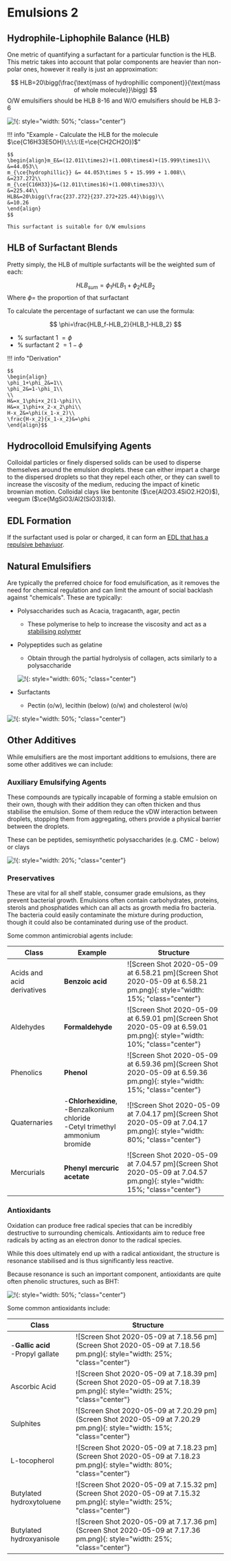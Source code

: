 # Emulsions 2

## Hydrophile-Liphophile Balance (HLB)

One metric of quantifying a surfactant for a particular function is the HLB. This metric takes into account that polar components are heavier than non-polar ones, however it really is just an approximation:

$$
HLB=20\bigg(\frac{\text{mass of hydrophillic component}}{\text{mass of whole molecule}}\bigg)
$$
O/W emulsifiers should be HLB 8-16 and W/O emulsifiers should be HLB 3-6

![!](https://upload.wikimedia.org/wikipedia/commons/thumb/4/43/HLB_scale.svg/1920px-HLB_scale.svg.png){: style="width: 50%; "class="center"}

!!! info "Example - Calculate the HLB for the molecule $\ce{C16H33E5OH}\:\:\:\:(E=\ce{CH2CH2O})$"
	
	$$
	\begin{align}m_E&=(12.011\times2)+(1.008\times4)+(15.999\times1)\\
	&=44.053\\
	m_{\ce{hydrophillic}} &= 44.053\times 5 + 15.999 + 1.008\\
	&=237.272\\
	m_{\ce{C16H33}}&=(12.011\times16)+(1.008\times33)\\
	&=225.44\\
	HLB&=20\bigg(\frac{237.272}{237.272+225.44}\bigg)\\
	&=10.26
	\end{align}
	$$
	
	This surfactant is suitable for O/W emulsions

## HLB of Surfactant Blends

Pretty simply, the HLB of multiple surfactants will be the weighted sum of each:

$$
HLB_{sum}=\phi_1HLB_1+\phi_2HLB_2
$$
Where $\phi=$ the proportion of that surfactant

To calculate the percentage of surfactant we can use the formula:

$$
\phi=\frac{HLB_f-HLB_2}{HLB_1-HLB_2}
$$

* $\%$ surfactant 1 $=\phi$
* $\%$ surfactant 2 $=1-\phi$


!!! info "Derivation"
	
	$$
	\begin{align}
	\phi_1+\phi_2&=1\\
	\phi_2&=1-\phi_1\\
	\\
	H&=x_1\phi+x_2(1-\phi)\\
	H&=x_1\phi+x_2-x_2\phi\\
	H-x_2&=\phi(x_1-x_2)\\
	\frac{H-x_2}{x_1-x_2}&=\phi
	\end{align}$$	


## Hydrocolloid Emulsifying Agents

Colloidal particles or finely dispersed solids can be used to disperse themselves around the emulsion droplets. these can either impart a charge to the dispersed droplets so that they repel each other, or they can swell to increase the viscosity of the medium, reducing the impact of kinetic brownian motion. Colloidal clays like bentonite ($\ce{Al2O3.4SiO2.H2O}$), veegum ($\ce{MgSiO3/Al2(SiO3)3}$).

## EDL Formation

If the surfactant used is polar or charged, it can form an [EDL that has a repulsive behaviuor](../../Colloids/03a/).

## Natural Emulsifiers

Are typically the preferred choice for food emulsification, as it removes the need for chemical regulation and can limit the amount of social backlash against "chemicals". These are typically:

* Polysaccharides such as Acacia, tragacanth, agar, pectin

  * These polymerise to help to increase the viscosity and act as a [stabilising polymer](../../Colloids/03b/#steric-stabilisation)

* Polypeptides such as gelatine

  * Obtain through the partial hydrolysis of collagen, acts similarly to a polysaccharide

  ![!](https://www.researchgate.net/profile/Sigitas_Tamulevicius/publication/317294170/figure/fig1/AS:556503884546048@1509692273064/Representation-of-gelatin-chemical-structure-38-Reprinted-with-permission-38_W640.jpg){: style="width: 60%; "class="center"}

* Surfactants

  * Pectin (o/w), lecithin (below) (o/w) and cholesterol (w/o)

![!](https://upload.wikimedia.org/wikipedia/commons/thumb/8/8d/1-Oleoyl-2-almitoyl-phosphatidylcholine_Structural_Formulae_V.1.png/2560px-1-Oleoyl-2-almitoyl-phosphatidylcholine_Structural_Formulae_V.1.png){: style="width: 50%; "class="center"}

## Other Additives

While emulsifiers are the most important additions to emulsions, there are some other additives we can include:

### Auxiliary Emulsifying Agents

These compounds are typically incapable of forming a stable emulsion on their own, though with their addition they can often thicken and thus stabilise the emulsion. Some of them reduce the vDW interaction between droplets, stopping them from aggregating, others provide a physical barrier between the droplets.

These can be peptides, semisynthetic polysaccharides (e.g. CMC - below) or clays

![!](https://upload.wikimedia.org/wikipedia/commons/d/d6/Carboxymethyl_cellulose.png){: style="width: 20%; "class="center"}

### Preservatives

These are vital for all shelf stable, consumer grade emulsions, as they prevent bacterial growth. Emulsions often contain carbohydrates, proteins, sterols and phosphatides which can all acts as growth media fro bacteria. The bacteria could easily contaminate the mixture during production, though it could also be contaminated during use of the product.

Some common antimicrobial agents include:

| Class                      | Example                                                      | Structure                                                    |
| -------------------------- | ------------------------------------------------------------ | ------------------------------------------------------------ |
| Acids and acid derivatives | **Benzoic acid**                                             | ![Screen Shot 2020-05-09 at 6.58.21 pm](Screen Shot 2020-05-09 at 6.58.21 pm.png){: style="width: 15%; "class="center"} |
| Aldehydes                  | **Formaldehyde**                                             | ![Screen Shot 2020-05-09 at 6.59.01 pm](Screen Shot 2020-05-09 at 6.59.01 pm.png){: style="width: 10%; "class="center"} |
| Phenolics                  | **Phenol**                                                   | ![Screen Shot 2020-05-09 at 6.59.36 pm](Screen Shot 2020-05-09 at 6.59.36 pm.png){: style="width: 15%; "class="center"} |
| Quaternaries               | -**Chlorhexidine**, <br />-Benzalkonium chloride<br /> -Cetyl trimethyl ammonium bromide | ![!Screen Shot 2020-05-09 at 7.04.17 pm](Screen Shot 2020-05-09 at 7.04.17 pm.png){: style="width: 80%; "class="center"} |
| Mercurials                 | **Phenyl mercuric acetate**                                  | ![Screen Shot 2020-05-09 at 7.04.57 pm](Screen Shot 2020-05-09 at 7.04.57 pm.png){: style="width: 15%; "class="center"} |

### Antioxidants

Oxidation can produce free radical species that can be incredibly destructive to surrounding chemicals. Antioxidants aim to reduce free radicals by acting as an electron donor to the radical species.

While this does ultimately end up with a radical antioxidant, the structure is resonance stabilised and is thus significantly less reactive.

Because resonance is such an important component, antioxidants are quite often phenolic structures, such as BHT:

![!](http://iverson.cm.utexas.edu/courses/310N/MOTD%20Fl05/MOTDfl03/BHT3.gif){: style="width: 50%; "class="center"}

Some common antioxidants include:

| Class                                 | Structure                                                    |
| ------------------------------------- | ------------------------------------------------------------ |
| -**Gallic acid**<br />-Propyl gallate | ![Screen Shot 2020-05-09 at 7.18.56 pm](Screen Shot 2020-05-09 at 7.18.56 pm.png){: style="width: 25%; "class="center"} |
| Ascorbic Acid                         | ![Screen Shot 2020-05-09 at 7.18.39 pm](Screen Shot 2020-05-09 at 7.18.39 pm.png){: style="width: 25%; "class="center"} |
| Sulphites                             | ![Screen Shot 2020-05-09 at 7.20.29 pm](Screen Shot 2020-05-09 at 7.20.29 pm.png){: style="width: 15%; "class="center"} |
| L-tocopherol                          | ![Screen Shot 2020-05-09 at 7.18.23 pm](Screen Shot 2020-05-09 at 7.18.23 pm.png){: style="width: 80%; "class="center"} |
| Butylated hydroxytoluene              | ![Screen Shot 2020-05-09 at 7.15.32 pm](Screen Shot 2020-05-09 at 7.15.32 pm.png){: style="width: 25%; "class="center"} |
| Butylated hydroxyanisole              | ![Screen Shot 2020-05-09 at 7.17.36 pm](Screen Shot 2020-05-09 at 7.17.36 pm.png){: style="width: 25%; "class="center"} |